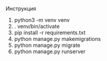 <p>Инструкция
<ol>
    <li>python3 -m venv venv
    <li>  . venv/bin/activate
    <li>pip install -r requirements.txt
    <li>python manage.py makemigrations
    <li>python manage.py migrate
    <li>python manage.py runserver
